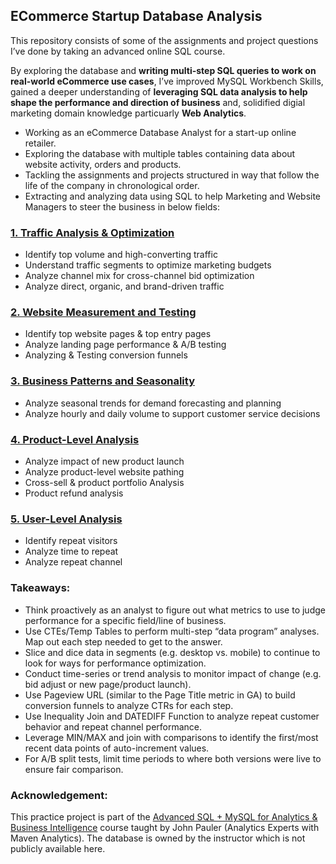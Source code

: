 ## ECommerce Startup Database Analysis 

This repository consists of some of the assignments and project questions I’ve done by taking an advanced online SQL course. 

By exploring the database and **writing multi-step SQL queries to work on real-world eCommerce use cases**, I’ve improved MySQL Workbench Skills, gained a deeper understanding of **leveraging SQL data analysis to help shape the performance and direction of business** and, solidified digial marketing domain knowledge particuarly **Web Analytics**.

* Working as an eCommerce Database Analyst for a start-up online retailer. 
* Exploring the database with multiple tables containing data about website activity, orders and products.
* Tackling the assignments and projects structured in way that follow the life of the company in chronological order. 
* Extracting and analyzing data using SQL to help Marketing and Website Managers to steer the business in below fields:



### [1. Traffic Analysis & Optimization](https://github.com/phphoebe/ecommerce-database-analysis/blob/master/1-Traffic%20Analysis%20%26%20Optimization.pdf) 
* Identify top volume and high-converting traffic 
* Understand traffic segments to optimize marketing budgets
* Analyze channel mix for cross-channel bid optimization
* Analyze direct, organic, and brand-driven traffic 

### [2. Website Measurement and Testing](https://github.com/phphoebe/ecommerce-database-analysis/blob/master/2-Website%20Performance%20Analysis.pdf) 
* Identify top website pages & top entry pages
* Analyze landing page performance & A/B testing 
* Analyzing & Testing conversion funnels 

### [3. Business Patterns and Seasonality](https://github.com/phphoebe/ecommerce-database-analysis/blob/master/3-Analyzing%20Business%20Patterns%20%26%20Seasonality.pdf) 
* Analyze seasonal trends for demand forecasting and planning
* Analyze hourly and daily volume to support customer service decisions

### [4. Product-Level Analysis](https://github.com/phphoebe/ecommerce-database-analysis/blob/master/4-Product-Level%20Analysis.pdf)
* Analyze impact of new product launch
* Analyze product-level website pathing
* Cross-sell & product portfolio Analysis
* Product refund analysis

### [5. User-Level Analysis](https://github.com/phphoebe/ecommerce-database-analysis/blob/master/5-User-Level%20Analysis.pdf)
* Identify repeat visitors
* Analyze time to repeat 
* Analyze repeat channel

### Takeaways:
* Think proactively as an analyst to figure out what metrics to use to judge performance for a specific field/line of business. 
* Use CTEs/Temp Tables to perform multi-step “data program” analyses. Map out each step needed to get to the answer.
* Slice and dice data in segments (e.g. desktop vs. mobile) to continue to look for ways for performance optimization. 
* Conduct time-series or trend analysis to monitor impact of change (e.g. bid adjust or new page/product launch). 
* Use Pageview URL (similar to the Page Title metric in GA) to build conversion funnels to analyze CTRs for each step.
* Use Inequality Join and DATEDIFF Function to analyze repeat customer behavior and repeat channel performance.
* Leverage MIN/MAX and join with comparisons to identify the first/most recent data points of auto-increment values. 
* For A/B split tests, limit time periods to where both versions were live to ensure fair comparison. 


### Acknowledgement: 
This practice project is part of the [Advanced SQL + MySQL for Analytics & Business Intelligence](https://www.udemy.com/course/advanced-sql-mysql-for-analytics-business-intelligence/) course taught by John Pauler (Analytics Experts with Maven Analytics). The database is owned by the instructor which is not publicly available here. 

